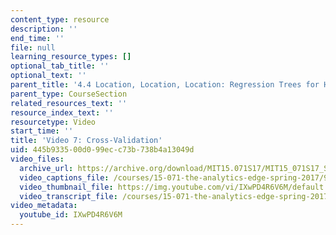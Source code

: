 ```yaml
---
content_type: resource
description: ''
end_time: ''
file: null
learning_resource_types: []
optional_tab_title: ''
optional_text: ''
parent_title: '4.4 Location, Location, Location: Regression Trees for Housing Data  (Recitation)'
parent_type: CourseSection
related_resources_text: ''
resource_index_text: ''
resourcetype: Video
start_time: ''
title: 'Video 7: Cross-Validation'
uid: 445b9335-00d0-99ec-c73b-738b4a13049d
video_files:
  archive_url: https://archive.org/download/MIT15.071S17/MIT15_071S17_Session_4.4.08_300k.mp4
  video_captions_file: /courses/15-071-the-analytics-edge-spring-2017/94043af03ae4581bbfb9cb6dca2136ac_IXwPD4R6V6M.vtt
  video_thumbnail_file: https://img.youtube.com/vi/IXwPD4R6V6M/default.jpg
  video_transcript_file: /courses/15-071-the-analytics-edge-spring-2017/965767a2ce9f40f0b878c37f063471f8_IXwPD4R6V6M.pdf
video_metadata:
  youtube_id: IXwPD4R6V6M
---
```

